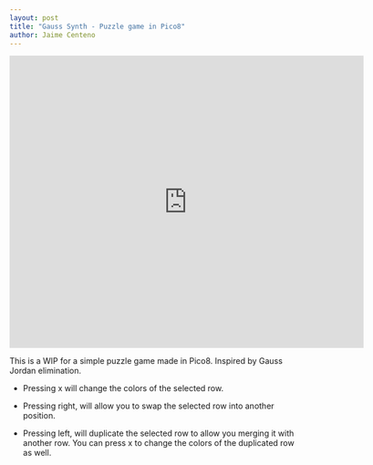 ```yaml
---
layout: post
title: "Gauss Synth - Puzzle game in Pico8"
author: Jaime Centeno
---
```


<iframe src="https://www.lexaloffle.com/bbs/widget.php?pid=gaussynth" allowfullscreen width="621" height="513" style="border:none; overflow:hidden"></iframe>

This is a WIP for a simple puzzle game made in Pico8. Inspired by Gauss Jordan elimination. 

- Pressing x will change the colors of the selected row.

- Pressing right, will allow you to swap the selected row into another position.

- Pressing left, will duplicate the selected row to allow you merging it with another row. You can press x to change the colors of the duplicated row as well.
